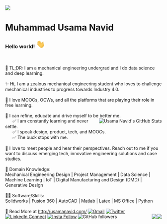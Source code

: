 <img align="center" src="https://github.com/muqadir1/muqadir1/blob/master/Assets/banner.png" />

# Muhammad Usama Navid
### Hello world! <img src="https://github.com/concaption/concaption/blob/master/Assets/Hi.gif" width="28px">
 <br /><br />
 🚀 TL;DR: I am a mechanical engineering undergrad and I do data science and deep learning.
 <br /><br />
✨ Hi, I am a zealous mechanical engineering student who loves to challenge mechanical industries to progress towards Industry 4.0.
 <br /><br />
💖 I love MOOCs, OCWs, and all the platforms that are playing their role in free learning.
 <br /><br />
🐛 I can refine, educate and drive myself to be better me.
<br /><img src="https://github-readme-stats.vercel.app/api?username=concaption&show_icons=true&hide_border=true&theme=dark" alt="Usama Navid's GitHub Stats" align="right">
 &nbsp;  &nbsp;  &nbsp;  ✅ I am constantly learning and never settle.<br />
 &nbsp;  &nbsp;  &nbsp;  ✅ I speak design, product, tech, and MOOCs.<br />
 &nbsp;  &nbsp;  &nbsp;  ✅ The buck stops with me.
 <br /><br />
🤝 I love to meet people and hear their perspectives. Reach out to me if you want to discuss emerging tech, innovative engineering solutions and case studies.
 <br /><br />
👀 Domain Knowledge:<br />
Mechanical Engineering Design | Project Management | Data Science | Machine Learning | IoT | Digital Manufacturing and Design (DMD) | Generative Design
 <br /><br />
👨‍💻 Software/Skills:<br />
Solidworks | Fusion 360 | AutoCAD | Matlab | Latex | MS Office | Python
 <br /><br />
🔗 Read More at http://usamanavid.com/
[![Gmail](https://img.shields.io/badge/%20-Send%20Mail-black?color=14171A&labelColor=ef5350&logo=gmail&logoColor=ffffff)](mailto:concaption@gmail.com?subject=From%20GitHub&body=Hi,%20there.%20Found%20you%20from%20GitHub.)
[![Twitter](https://img.shields.io/twitter/url/https/twitter.com/cloudposse.svg?style=social&label=Follow%20%40concaption)](https://twitter.com/concaption)
[![LinkedIn Connect](https://img.shields.io/badge/%20-Connect-black?color=14171A&labelColor=212121&logo=linkedin&logoColor=ffffff)](https://www.linkedin.com/in/concaption/)
[![Insta Follow](https://img.shields.io/badge/%20-Follow-black?color=14171A&labelColor=d81b60&logo=instagram&logoColor=ffffff)](https://www.instagram.com/concaption/)
![GitHub followers](https://img.shields.io/github/followers/concaption?label=followers&style=social)
<img align="right" src="https://badges.pufler.dev/visits/concaption/concaption/"><img align="right" src="https://badges.pufler.dev/years/concaption/">
